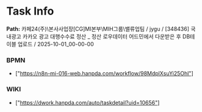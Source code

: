 # Task Info

**Path:** 카페24(주)\본사사업장\[CG]MI본부\MIH그룹\밸류업팀 / jygu / [348436] 국내광고 카카오 광고 대행수수료 정산 _ 정산 로우데이터 어드민에서 다운받은 후 DB테이블 업로드 / 2025-10-01_00-00-00

### BPMN
- ["https://n8n-mi-016-web.hanpda.com/workflow/98MdplXsuYi25Ohl"]

### WIKI
- ["https://dwork.hanpda.com/auto/taskdetail?uid=10656"]

